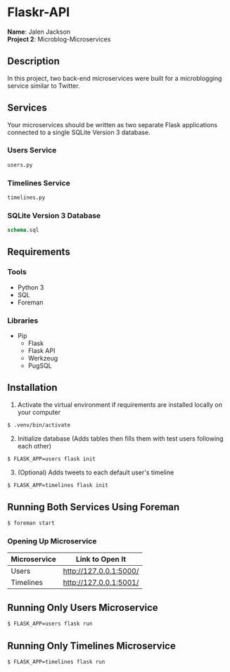 # Flaskr-API
**Name**: Jalen Jackson \
**Project 2**: Microblog-Microservices

## Description
In this project, two back-end microservices were built for a microblogging service similar to Twitter.

## Services
Your microservices should be written as two separate Flask applications connected to a single SQLite Version 3 database.

### Users Service
```python
users.py
```

### Timelines Service
```python
timelines.py
```

### SQLite Version 3 Database
```sql
schema.sql
```

## Requirements
### Tools
* Python 3
* SQL
* Foreman
### Libraries
* Pip
  * Flask
  * Flask API
  * Werkzeug
  * PugSQL

## Installation
1. Activate the virtual environment if requirements are installed locally on your computer
```bash
$ .venv/bin/activate
```
2. Initialize database (Adds tables then fills them with test users following each other)
```bash
$ FLASK_APP=users flask init
```
3. (Optional) Adds tweets to each default user's timeline
```bash
$ FLASK_APP=timelines flask init
```

## Running Both Services Using Foreman
```bash
$ foreman start
```
### Opening Up Microservice
Microservice | Link to Open It
------------ | ---------------
Users | http://127.0.0.1:5000/
Timelines | http://127.0.0.1:5001/

## Running Only Users Microservice
```bash
$ FLASK_APP=users flask run
```
## Running Only Timelines Microservice
```bash
$ FLASK_APP=timelines flask run
```

